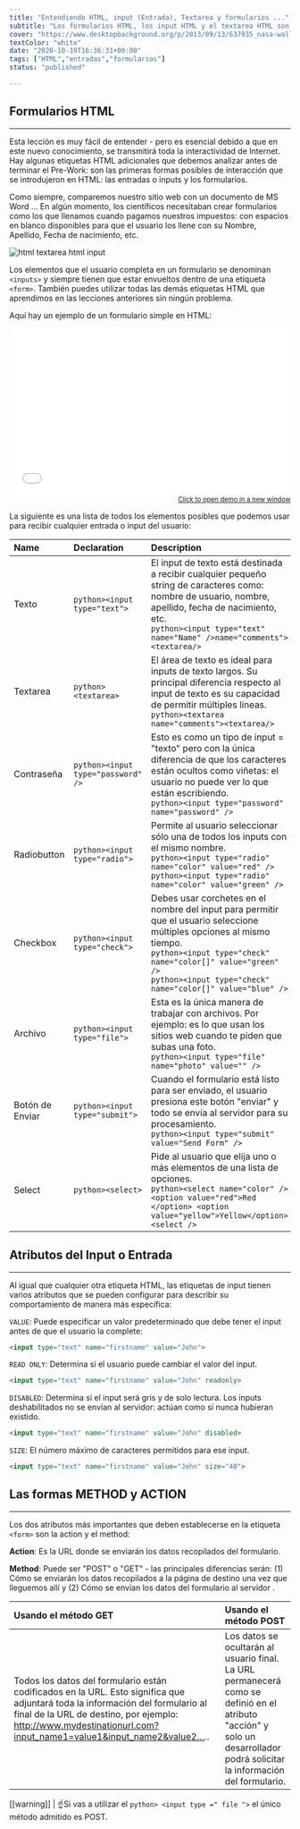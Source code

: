 ```yaml
---
title: "Entendiendo HTML, input (Entrada), Textarea y formularios ..."
subtitle: "Los formularios HTML, los input HTML y el textarea HTML son muy fáciles de entender, y son la ÚNICA manera de crear sitios web interactivos sin AJAX. Estos conceptos muy básicos representan el 90% de todo lo que siempre necesitarás saber sobre formularios ."
cover: "https://www.desktopbackground.org/p/2013/09/13/637935_nasa-wallpapers_1600x1200_h.jpg"
textColor: "white"
date: "2020-10-19T16:36:31+00:00"
tags: ["HTML","entradas","formularios"]
status: "published"

---
```


## Formularios HTML
***

Esta lección es muy fácil de entender - pero es esencial debido a que en este nuevo conocimiento, se transmitirá toda la interactividad de Internet. Hay algunas etiquetas HTML adicionales que debemos analizar antes de terminar el Pre-Work: son las primeras formas posibles de interacción que se introdujeron en HTML: las entradas o inputs y los formularios.

Como siempre, comparemos nuestro sitio web con un documento de MS Word ... En algún momento, los científicos necesitaban crear formularios como los que llenamos cuando pagamos nuestros impuestos: con espacios en blanco disponibles para que el usuario los llene con su Nombre, Apellido, Fecha de nacimiento, etc.

![html textarea html input](../../assets/images/12ff6e40-706f-47ff-9ada-53dada968eaf.png)

Los elementos que el usuario completa en un formulario se denominan `<inputs>` y siempre tienen que estar envueltos dentro de una etiqueta `<form>`. También puedes utilizar todas las demás etiquetas HTML que aprendimos en las lecciones anteriores sin ningún problema.

Aquí hay un ejemplo de un formulario simple en HTML:

<iframe width="100%" height="300" src="//jsfiddle.net/BreatheCode/L62c4yud/1/embedded/html,result/" allowfullscreen="allowfullscreen" allowpaymentrequest frameborder="0"></iframe>

<div align="right"><small><a href="//jsfiddle.net/BreatheCode/L62c4yud/1/embedded/html,result/">Click to open demo in a new window</a></small></div>

La siguiente es una lista de todos los elementos posibles que podemos usar para recibir cualquier entrada o input del usuario:

|**Name**   |**Declaration**   |**Description**   |
|:----------|:-----------------|:-----------------|
|Texto      |`python><input type="text">`   |El input de texto está destinada a recibir cualquier pequeño string de caracteres como: nombre de usuario, nombre, apellido, fecha de nacimiento, etc.<br>`python><input type="text" name="Name" />name="comments"><textarea/>`   |
|Textarea |`python><textarea>`   |El área de texto es ideal para inputs de texto largos. Su principal diferencia respecto al input de texto es su capacidad de permitir múltiples líneas.<br>`python><textarea name="comments"><textarea/>`   |
|Contraseña   |`python><input type="password" />`   |Esto es como un tipo de input = "texto" pero con la única diferencia de que los caracteres están ocultos como viñetas: el usuario no puede ver lo que están escribiendo.<br>`python><input type="password" name="password" />`   |
|Radiobutton   |`python><input type="radio">`   |Permite al usuario seleccionar sólo una de todos los inputs con el mismo nombre.<br>`python><input type="radio" name="color" value="red" />` <br> `python><input type="radio" name="color" value="green" />`   |
|Checkbox   |`python><input type="check">`   |Debes usar corchetes en el nombre del input para permitir que el usuario seleccione múltiples opciones al mismo tiempo.<br>`python><input type="check" name="color[]" value="green" />`<br> `python><input type="check" name="color[]" value="blue" />`   |
|Archivo   |`python><input type="file">`   |Esta es la única manera de trabajar con archivos. Por ejemplo: es lo que usan los sitios web cuando te piden que subas una foto.<br>`python><input type="file" name="photo" value="" />`   |
|Botón de Enviar   |`python><input type="submit">`   |Cuando el formulario está listo para ser enviado, el usuario presiona este botón "enviar" y todo se envía al servidor para su procesamiento.<br>`python><input type="submit" value="Send Form" />`   |
|Select |`python><select>`   |Pide al usuario que elija uno o más elementos de una lista de opciones.<br>`python><select name="color" /> <option value="red">Red </option> <option value="yellow">Yellow</option> <select />`   |

## Atributos del Input o Entrada
***

Al igual que cualquier otra etiqueta HTML, las etiquetas de input tienen varios atributos que se pueden configurar para describir su comportamiento de manera más específica:

`VALUE`:  Puede especificar un valor predeterminado que debe tener el input antes de que el usuario la complete:

```html
<input type="text" name="firstname" value="John">
```
`READ ONLY`:  Determina si el usuario puede cambiar el valor del input.

```html
<input type="text" name="firstname" value="John" readonly>
```

`DISABLED`:  Determina si el input será gris y de solo lectura. Los inputs deshabilitados no se envían al servidor: actúan como si nunca hubieran existido.

```html
<input type="text" name="firstname" value="John" disabled>
```

`SIZE`: El número máximo de caracteres permitidos para ese input.

```html
<input type="text" name="firstname" value="John" size="40">
```

## Las formas METHOD y ACTION
***


Los dos atributos más importantes que deben establecerse en la etiqueta `<form>` son la action y el method:

**Action**: Es la URL donde se enviarán los datos recopilados del formulario.

**Method**: Puede ser "POST" o "GET" - las principales diferencias serán: (1) Cómo se enviarán los datos recopilados a la página de destino una vez que lleguemos allí y (2) Cómo se envían los datos del formulario al servidor .

|**Usando el método GET**   |**Usando el método POST**   |
|:----------------------|:-----------------------|
|Todos los datos del formulario están codificados en la URL. Esto significa que adjuntará toda la información del formulario al final de la URL de destino, por ejemplo: http://www.mydestinationurl.com?input_name1=value1&input_name2&value2…..   |Los datos se ocultarán al usuario final. La URL permanecerá como se definió en el atributo "acción" y solo un desarrollador podrá solicitar la información del formulario.   |

[[warning]]
| :point_up:Si vas a utilizar el `python> <input type =" file ">` el único método admitido es POST.


